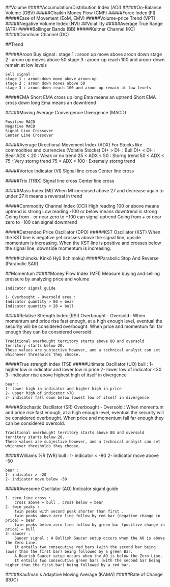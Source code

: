 ##Volume
#####Accumulation/Distribution Index (ADI)
#####On-Balance Volume (OBV)
#####Chaikin Money Flow (CMF)
#####Force Index (FI)
#####Ease of Movement (EoM, EMV)
#####Volume-price Trend (VPT)
#####Negative Volume Index (NVI)
##Volatility
#####Average True Range (ATR)
#####Bollinger Bands (BB)
#####Keltner Channel (KC)
#####Donchian Channel (DC)

##Trend

#####Aroon
    Buy signal : 
    stage 1 : aroon up move above aroon down
    stage 2 : aroon up moves above 50
    stage 3 : aroon-up reach 100 and aroon-down remain at low levels

    Sell signal :
    stage 1 : aroon-down move above aroon-up
    stage 2 : aroon down moves above 50
    stage 3 : aroon-down reach 100 and aroon-up remain at low levels

#####EMA
    Short EMA cross up long Ema means an uptrend
    Short EMA cross down long Ema means an downtrend
    
#####Moving Average Convergence Divergence (MACD)

    Positive MACD
    Negative MACD
    Signal Line Crossover
    Center Line Crossover


#####Average Directional Movement Index (ADX)
    For Stocks like commodities and currencies (Volatile Stocks)
    DI+ > DI- : Bull
    DI+ < DI- : Bear
    ADX < 20 : Weak or no trend
    25 < ADX < 50 : Storng trend
    50 < ADX < 75 : Very storng trend
    75 < ADX < 100 : Exremely storng trend
    
#####Vortex Indicator (VI)
    Signal line cross
    Center line cross

#####Trix (TRIX)
    Signal line cross
     Center line cross

#####Mass Index (MI)
    When MI increased above 27 and decrease again to under 27 it means a reversal in trend

#####Commodity Channel Index (CCI)
    High reading 100 or above means uptrend is strong
    Low reading -100 or below means downtrend is strong
    Going from - or near zero to +100 can signal uptrend
    Going from + or near zero to -100 can signal downtrend

#####Detrended Price Oscillator (DPO)
#####KST Oscillator (KST)
    When the KST line is negative yet crosses above the signal line, upside momentum is increasing.
    When the KST line is positive and crosses below the signal line, downside momentum is increasing.

#####Ichimoku Kinkō Hyō (Ichimoku)
#####Parabolic Stop And Reverse (Parabolic SAR)

##Momentum
#####Money Flow Index (MFI)
    Measure buying and selling pressure by analyzing price and volume
    
    Indicator signal guide
    
    1- Overbought - Oversold area :
    Indicator quantity > 80 = bear
    Indicator quantity < 20 = bull

#####Relative Strength Index (RSI)
    Overbought - Oversold : When momentum and price rise fast enough, at a high enough level, eventual the security will be considered overbought.
    When price and momentum fall far enough they can be considered oversold.
    
    Traditional overbought territory starts above 80 and oversold territory starts below 20.
    These values are subjective however, and a technical analyst can set whichever thresholds they choose.

#####True strength index (TSI)
#####Ultimate Oscillator (UO)
    bull : 
    1- higher low in indicator and lower low in price
    2- lower low of indicator <30
    3- indicator rise above highest high of itself in divergence
    
    bear :
    1- lower high in indicator and higher high in price
    2- upper high of indicator >70
    3- indicator fall down below lowest low of itself in divergence

#####Stochastic Oscillator (SR)
    Overbought - Oversold : When momentum and price rise fast enough, at a high enough level, eventual the security will be considered overbought.
    When price and momentum fall far enough they can be considered oversold.
    
    Traditional overbought territory starts above 80 and oversold territory starts below 20.
    These values are subjective however, and a technical analyst can set whichever thresholds they choose.

#####Williams %R (WR)
    bull : 
    1- indicator < -80
    2- indicator move above -50
    
    bear :
    1- indicator > -20
    2- indicator move below -50

#####Awesome Oscillator (AO)
    Indicator siganl guide
    
    1- zero line cross : 
        cross above = bull , cross below = bear
    2- twin peaks : 
        twin peaks with second peak shorter than first . 
        twin peaks above zero line follow by red bar (negative change in price) = bear
        twin peaks below zero line follow by green bar (positive change in price) = bull
    3- saucer : 
        Saucer signal : A Bullish Saucer setup occurs when the AO is above the Zero Line.
        It entails two consecutive red bars (with the second bar being lower than the first bar) being followed by a green Bar.
        A Bearish Saucer setup occurs when the AO is below the Zero Line. 
        It entails two consecutive green bars (with the second bar being higher than the first bar) being followed by a red bar.

#####Kaufman's Adaptive Moving Average (KAMA)
#####Rate of Change (ROC)
